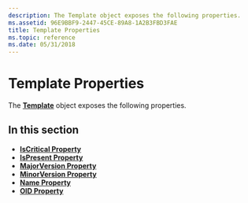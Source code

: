 ```yaml
---
description: The Template object exposes the following properties.
ms.assetid: 96E9BBF9-2447-45CE-89A8-1A2B3FBD3FAE
title: Template Properties
ms.topic: reference
ms.date: 05/31/2018
---
```


# Template Properties

The [**Template**](template.md) object exposes the following properties.

## In this section

-   [**IsCritical Property**](template-iscritical.md)
-   [**IsPresent Property**](template-ispresent.md)
-   [**MajorVersion Property**](template-majorversion.md)
-   [**MinorVersion Property**](template-minorversion.md)
-   [**Name Property**](template-name.md)
-   [**OID Property**](template-oid.md)

 

 



